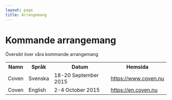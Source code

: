 ```yaml
---
layout: page
title: Arrangemang
---
```


# Kommande arrangemang
Översikt över våra kommande arrangemang

<table>
<tbody>
<tr>
<th>Namn</th>
<th>Språk</th>
<th>Datum</th>
<th>Hemsida</th>
</tr>
<tr>
<td>Coven</td>
<td>Svenska</td>
<td>18-20 September 2015</td>
<td><a href="https://www.coven.nu">https://www.coven.nu</a></td>
</tr>
<tr>
<td>Coven</td>
<td>English</td>
<td>2-4 October 2015</td>
<td><a href="https://en.coven.nu">https://en.coven.nu</a></td>
</tr>
</tbody>
</table>

